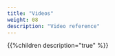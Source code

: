 ```yaml
---
title: "Videos"
weight: 08
description: "Video reference"
---
```


{{%children description="true" %}}